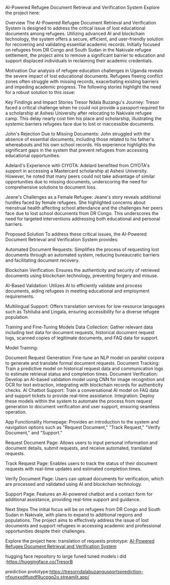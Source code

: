 AI-Powered Refugee Document Retrieval and Verification System
Explore the project here:


Overview
The AI-Powered Refugee Document Retrieval and Verification System is designed to address the critical issue of lost educational documents among refugees. Utilizing advanced AI and blockchain technology, the system offers a secure, efficient, and user-friendly solution for recovering and validating essential academic records. Initially focused on refugees from DR Congo and South Sudan in the Nakivale refugee settlement, the project aims to remove a significant barrier to education and support displaced individuals in reclaiming their academic credentials.

Motivation
Our analysis of refugee education challenges in Uganda reveals the severe impact of lost educational documents. Refugees fleeing conflict zones often struggle with missing records, exacerbating existing barriers and impeding academic progress. The following stories highlight the need for a robust solution to this issue:

Key Findings and Impact Stories
Tresor Ndala Buzangu's Journey: Tresor faced a critical challenge when he could not provide a passport required for a scholarship at Ashesi University after relocating to Nakivale refugee camp. This delay nearly cost him his place and scholarship, illustrating the systemic barriers refugees face due to lost or inaccessible documents.

John's Rejection Due to Missing Documents: John struggled with the absence of essential documents, including those related to his father's whereabouts and his own school records. His experience highlights the significant gaps in the system that prevent refugees from accessing educational opportunities.

Adelard's Experience with CIYOTA: Adelard benefited from CIYOTA's support in accessing a Mastercard scholarship at Ashesi University. However, he noted that many peers could not take advantage of similar opportunities due to missing documents, underscoring the need for comprehensive solutions to document loss.

Jeane's Challenges as a Female Refugee: Jeane's story reveals additional hurdles faced by female refugees. She highlighted concerns about menstrual health affecting school attendance and the challenges her peers face due to lost school documents from DR Congo. This underscores the need for targeted interventions addressing both educational and personal barriers.

Proposed Solution
To address these critical issues, the AI-Powered Document Retrieval and Verification System provides:

Automated Document Requests: Simplifies the process of requesting lost documents through an automated system, reducing bureaucratic barriers and facilitating document recovery.

Blockchain Verification: Ensures the authenticity and security of retrieved documents using blockchain technology, preventing forgery and misuse.

AI-Based Validation: Utilizes AI to efficiently validate and process documents, aiding refugees in meeting educational and employment requirements.

Multilingual Support: Offers translation services for low-resource languages such as Tshiluba and Lingala, ensuring accessibility for a diverse refugee population.

Training and Fine-Tuning Models
Data Collection: Gather relevant data including text data for document requests, historical document request logs, scanned copies of legitimate documents, and FAQ data for support.

Model Training:

Document Request Generation: Fine-tune an NLP model on parallel corpora to generate and translate formal document requests.
Document Tracking: Train a predictive model on historical request data and communication logs to estimate retrieval status and completion times.
Document Verification: Develop an AI-based validation model using CNN for image recognition and OCR for text extraction, integrating with blockchain records for authenticity checks.
AI Chatbot Support: Train a conversational AI model on FAQ data and support tickets to provide real-time assistance.
Integration: Deploy these models within the system to automate the process from request generation to document verification and user support, ensuring seamless operation.

App Functionality
Homepage: Provides an introduction to the system and navigation options such as "Request Document," "Track Request," "Verify Document," and "Support."

Request Document Page: Allows users to input personal information and document details, submit requests, and receive automated, translated requests.

Track Request Page: Enables users to track the status of their document requests with real-time updates and estimated completion times.

Verify Document Page: Users can upload documents for verification, which are processed and validated using AI and blockchain technology.

Support Page: Features an AI-powered chatbot and a contact form for additional assistance, providing real-time support and guidance.

Next Steps
The initial focus will be on refugees from DR Congo and South Sudan in Nakivale, with plans to expand to additional regions and populations. The project aims to effectively address the issue of lost documents and support refugees in accessing academic and professional opportunities despite their challenges.

Explore the project here: 
translation of requests prototype: [AI-Powered Refugee Document Retrieval and Verification System](https://ai-powered-refugee-document-retrieval-and-verification-system.streamlit.app/)

hugging face repository to large funed tuned models i did :https://huggingface.co/TresorB

prediction prototype:https://tresorndalabuzangusportsprediction-nfxunxxdtfupdf9ucpgq2o.streamlit.app/







